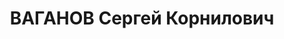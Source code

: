 ---
title: ВАГАНОВ Сергей Корнилович
description: 'Род. в 1896, Свердловская обл., Ленинский р-н, д. Шилово, русский. Проживал:
  Челябинская обл., г. Магнитогорск. Трест "Миассзолото", нач.финсектора

  Арестован 17.08.1937. Приговор: 29.12.1937 – ВМН. Расстрелян 29.12.1937'
---